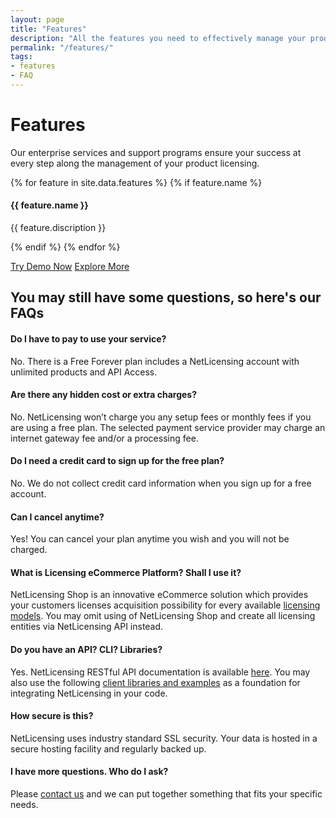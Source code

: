 ```yaml
---
layout: page
title: "Features"
description: "All the features you need to effectively manage your product licenses"
permalink: "/features/"
tags:
- features
- FAQ
---
```

<div class="row NL_banner">
    <div class="col-md-6 col-md-offset-3 NL_about_page">
        <h1>Features</h1>
        <p>Our enterprise services and support programs ensure your success at every step along the management of your product licensing.</p>
    </div>
</div>

<div class="NL_block">
{% for feature in site.data.features %}
    {% if feature.name %}
        <div class="col-md-3 NL_feature">
            <h4>
                <i class="fa {{ feature.class }} NL_icon"></i> 
                {{ feature.name }}
            </h4>
            <p>{{ feature.discription }}</p>
        </div>
    {% endif %}
{% endfor %}
</div>

<div class="row"></div>


<a href="https://netlicensing.labs64.com/app/v2/?lc=4b566c7e20&source=lmbox001" class="btn NL_banner_btn" role="button">Try Demo Now</a>
<a href="https://www.labs64.de/confluence/display/NLICPUB/Home" class="btn NL_banner_btn" role="button">Explore More</a>


## You may still have some questions, so here's our FAQs

#### Do I have to pay to use your service?
No. There is a Free Forever plan includes a NetLicensing account with unlimited products and API Access.

#### Are there any hidden cost or extra charges?
No. NetLicensing won’t charge you any setup fees or monthly fees if you are using a free plan.
The selected payment service provider may charge an internet gateway fee and/or a processing fee.

#### Do I need a credit card to sign up for the free plan?
No. We do not collect credit card information when you sign up for a free account.

#### Can I cancel anytime?
Yes! You can cancel your plan anytime you wish and you will not be charged.

#### What is Licensing eCommerce Platform? Shall I use it?
NetLicensing Shop is an innovative eCommerce solution which provides your customers licenses acquisition possibility for every available <a title="NetLicensing Licensing Models" href="http://l64.cc/nl09">licensing models</a>.
You may omit using of NetLicensing Shop and create all licensing entities via NetLicensing API instead.

#### Do you have an API? CLI? Libraries?
Yes. NetLicensing RESTful API documentation is available <a title="API" href="http://l64.cc/nl10">here</a>. You may also use the following <a title="NetLicensing client libraries" href="http://l64.cc/nl07">client libraries and examples</a> as a foundation for integrating NetLicensing in your code.

#### How secure is this?
NetLicensing uses industry standard SSL security. Your data is hosted in a secure hosting facility and regularly backed up.

#### I have more questions. Who do I ask?
Please <a title="Contact" href="/contact/">contact us</a> and we can put together something that fits your specific needs.
